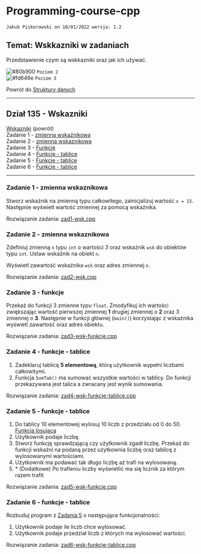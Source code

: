# Programming-course-cpp

`Jakub Piskorowski on 10/01/2022 wersja: 1.2`

## Temat: Wskkazniki w zadaniach

Przedstawienie czym są wskkazniki oraz jak ich używać.

![#80b900](https://via.placeholder.com/15/80b900/000000?text=+) `Poziom 2` \
![#fd646e](https://via.placeholder.com/15/fd646e/000000?text=+) `Poziom 3`

Powrót do [Struktury danych](/1-programowanie-strukturalne/1-3-struktury-danych/README.md)

---

## Dział 135 - Wskazniki

[Wskazniki](/1-programowanie-strukturalne/1-3-struktury-danych/1-3-5-wskazniki/README.md) (powrót) \
Zadanie 1 - [zmienna wskaźnikowa](#zadanie-1---zmienna-wskaznikowa) \
Zadanie 2 - [zmienna wskaznikowa](#zadanie-2---zmienna-wskaznikowa) \
Zadanie 3 - [Funkcje](#zadanie-3---funkcje) \
Zadanie 4 - [Funkcje - tablice](#zadanie-4---funkcje---tablice) \
Zadanie 5 - [Funkcje - tablice](#zadanie-5---funkcje---tablice) \
Zadanie 6 - [Funkcje - tablice](#zadanie-6---funkcje---tablice)

---

### Zadanie 1 - zmienna wskaznikowa

Stworz wskaźnik na zmienną typu całkowitego, zainicjalizuj wartość `x = 15`. Następnie wyświetl wartość zmiennej za pomocą wskaźnika.

Rozwiązanie zadania: [zad1-wsk.cpp](zad1-wsk.cpp)

### Zadanie 2 - zmienna wskaznikowa

Zdefiniuj zmienną `n` typu `int` o wartości *3* oraz wskaźnik `wsk` do
obiektów typu `int`. Ustaw wskaźnik na obiekt `n`.

Wyświetl zawartość wskaźnika `wsk` oraz adres zmiennej `n`.

Rozwiązanie zadania: [zad2-wsk.cpp](zad2-wsk.cpp)

### Zadanie 3 - funkcje

Przekaż do funkcji 3 zmienne typu `float`. Zmodyfikuj ich wartości zwiększając wartość pierwszej zmiennej **1** drugiej zmiennej o **2** oraz 3 zmiennej o **3**. Następnie w funkcji głównej (`main()`) korzystając z wskaźnika wyświetl zawartość oraz adres obiektu.

Rozwiązanie zadania: [zad3-wsk-funkcje.cpp](zad3-wsk-funkcje.cpp)

### Zadanie 4 - funkcje - tablice

1. Zadeklaruj tablicę **5 elementową**, którą użytkownik wypełni liczbami całkowitymi.
2. Funkcja ``SumTab()`` ma sumować wszystkie wartości w tablicy. Do funkcji przekazywana jest talica a zwracany jest wynik sumowania.

Rozwiązanie zadania: [zad4-wsk-funkcje-tablice.cpp](zad4-wsk-funkcje-tablice.cpp)

### Zadanie 5 - funkcje - tablice

1. Do tablicy 10 elementowej wylosuj 10 liczb z przedziału od 0 do 50. [Funkcja losujaca](/1-programowanie-strukturalne/1-4-dodatkowe/1-4-1-losowanie/losowanie.cpp)
2. Użytkownik podaje liczbę.
3. Stworz funkcję sprawdzającą czy użytkownik zgadł liczbę. Przekaż do funkcji wskaźni na podaną przez użytkownia liczbę oraz tablicę z wylosowanymi wartościami.
4. Użytkownik ma podawać tak długo liczbę aż trafi na wylosowaną.
5. \* (Dodatkowe) Po trafieniu liczby wyświetlić ma się licznik za którym razem trafił.

Rozwiązanie zadania: [zad5-wsk-funkcje.cpp](zad5-wsk-funkcje.cpp)

### Zadanie 6 - funkcje - tablice

Rozbuduj program z [Zadania 5](#zadanie-5---funkcje---tablice) o następujące funkcjonalności:

1. Użytkownik podaje ile liczb chce wylosować.
2. Użytkownik podaje przedział liczb z których ma wylosować wartości.

Rozwiązanie zadania: [zad6-wsk-funkcje-tablice.cpp](zad6-wsk-funkcje-tablice.cpp)